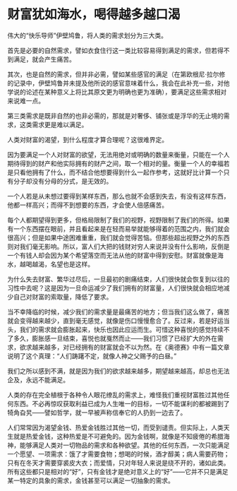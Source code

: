 <link href="../../../../css/style.css" rel="stylesheet" type="text/css" />

# 财富犹如海水，喝得越多越口渴

<div class="p">

伟大的“快乐导师”伊壁鸠鲁，将人类的需求划分为三大类。

首先是必要的自然需求，譬如衣食住行这一类比较容易得到满足的需求，但若得不到满足，就会产生痛苦。

其次，也是自然的需求，但并非必需，譬如某些感官的满足（在第欧根尼·拉尔修的记录中，伊壁鸠鲁并未提及他所说的感官意味着什么，我会在此补充一些，对他学说的论述在某种意义上将比其原文更为明确也更为准确），要满足这些需求相对来说难一点。

第三类需求是既非自然的也非必需的，那就是对奢侈、铺张或是浮华的无止境的需求，这类需求更是难以满足。

人类对财富的渴望，到什么程度才算合理呢？这很难界定。

因为要满足一个人对财富的欲望，无法用绝对或明确的数量来衡量，只能在一个人期待得到的财产和他实际拥有的财产之间，取一个相对的量。衡量一个人的幸福若是只看他拥有了什么，而不结合他想要得到什么一起作参考，这就好比计算一个只有分子却没有分母的分式，是无效的。

一个人若是从未想过要得到某样东西，那么也就不会感到失去，有没有这样东西，他都一样高兴；而得不到想要的东西，才会使人倍感痛苦。

每个人都期望得到更多，但格局限制了我们的视野，视野限制了我们的所得。如果有一个东西摆在眼前，并且看起来是在轻而易举就能够得着的范围之内，我们就会很高兴；但是如果中途困难重重，我们就会觉得苦恼。但那些超出视野之外的东西则对我们毫无影响。所以，富人们大把的钱财对穷人来说并没有什么影响，反倒是一个有钱人却会因为某个希望落空而无法从他的财富中得到安慰。财富就像是海水，越喝越渴，名望也是这样。

为什么失去财富、繁华过尽后，一旦最初的剧痛结束，人们很快就会恢复到以往的习性中去呢？这是因为一旦命运减少了我们拥有的财富量，人们很快就会相应地减少自己对财富的索取量，降低了要求。

当不幸降临的时候，减少我们的需求量是最痛苦的地方；但当我们这么做了，痛苦就会变得越来越少，直到毫无感觉，就像是伤口慢慢愈合了。反过来，若是好运当头，我们的需求就会膨胀起来，快乐也因此应运而生。可惜这种喜悦的感觉持续不了多久，膨胀感一旦结束，喜悦也就戛然而止——我们习惯了已经扩大的外在需求，欲求越来越多，对已经拥有的财富就会不以为然。在《奥德赛》中有一篇文章说明了这个真理：“人们踌躇不定，就像人神之父赐予的白昼。”

我们之所以感到不满，就是因为我们的欲求越来越多，期望越来越高，却总也无法企及，永远不能满足。

人类的存在完全植根于各种令人眼花缭乱的需求上，难怪我们重视财富胜过其他任何东西。不必再惊叹获取利益已成为人生唯一的目标，一切不能谋利的都被踢到了犄角旮旯——譬如哲学，就一早被声称信奉它的人扔到一边去了。

人们常常因为渴望金钱、热爱金钱胜过其他一切，而受到谴责。但实际上，人类天生就是热爱金钱，这种热爱是不可避免的。因为金钱啊，就像是不知疲倦的希腊海神，能够满足人类对一切物品的需求和各种欲望。其他的任何东西，一次只能满足一个愿望、一项需求：饿了才需要食物；想喝的时候，酒才醇美；病人需要药物；只有在冬天才需要穿裘皮大衣；而爱情，只对年轻人来说是绕不开的，诸如此类。所有这些都只是相对的“好”，只有金钱才是绝对意义上的“好”——它并不只是满足某一特定的具象的需求，金钱甚至可以满足一切抽象的需求。

